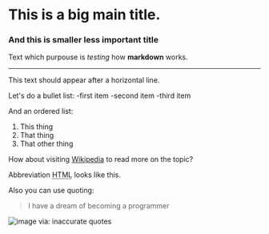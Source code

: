 # This is a big main title.
### And this is smaller less important title

Text which purpouse is *testing* how **markdown** works.
_______________
This text should appear after a horizontal line. 

Let's do a bullet list:
-first item
-second item
-third item

And an ordered list:
1. This thing
2. That thing
3. That other thing

How about visiting [Wikipedia](https://en.wikipedia.org/wiki/Markdown "Let's learn more!") to read more on the topic?

Abbreviation <abbr title="Hypertext Markup Language">HTML</abbr> looks like this.

Also you can use quoting:
>I have a dream
of becoming a programmer

![image](https://thumbor.forbes.com/thumbor/1280x868/https%3A%2F%2Fb-i.forbesimg.com%2Fthumbnails%2Fblog_1243%2Fpt_1243_2946_o.jpg%3Ft%3D1377699876 "Martin Luther King")
via: inaccurate quotes 

